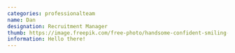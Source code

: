 ```yaml
---
categories: professionalteam
name: Dan
designation: Recruitment Manager
thumb: https://image.freepik.com/free-photo/handsome-confident-smiling-man-with-hands-crossed-chest_176420-18743.jpg
information: Hello there!
---
```

